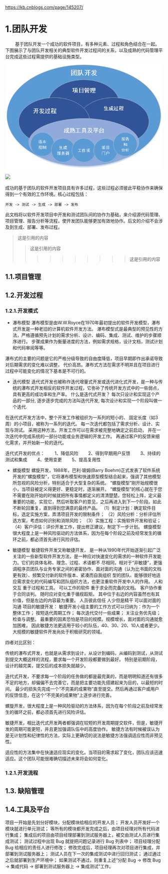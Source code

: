 https://kb.cnblogs.com/page/145207/

# 1.团队开发

&nbsp;&nbsp;&nbsp;&nbsp;&nbsp;&nbsp;&nbsp;&nbsp;基于团队开发一个成功的软件项目，有多种元素、过程和角色结合在一起。下图展示了与团队开发相关的典型软件开发过程间的关系，以及成熟的代码管理平台完成这些过程需提供的基础设施类型。


![图1.1 团队开发](/assets/团队开发.png)


![](-/assets/团队开发角色.png)

成功的基于团队的软件开发项目具有许多过程，这些过程必须彼此平稳协作来确保得到一个有效的工作环境。核心过程包括：

    开发 -> 测试 -> 生成 -> 部署 -> 发布 

此文档将以软件开发项目中开发和测试团队间的协作为基础，来介绍源代码管理、项目管理、报告分析等流程，使开发团队能够更加有效地协作。后文的介绍不会涉及到生成、部署、发布过程。

>这是引用的内容
>>这是引用的内容
>>>>>>>>>>这是引用的内容


## 1.1.项目管理


## 1.2.开发过程
### 1.2.1.开发模式

 - 瀑布模型
 瀑布模型是由W.W.Royce在1970年最初提出的软件开发模型，瀑布式开发是一种老旧的计算机软件开发方法。
  瀑布模型式是最典型的预见性的方法，严格遵循预先计划的需求分析、设计、编码、集成、测试、维护的步骤顺序进行。
  步骤成果作为衡量进度的方法，例如需求规格，设计文档，测试计划和代码审阅等等。 
  
  瀑布式的主要的问题是它的严格分级导致的自由度降低，项目早期即作出承诺导致对后期需求的变化难以调整，
  代价高昂。瀑布式方法在需求不明并且在项目进行过程中可能变化的情况下基本是不可行的。 
  
 - 迭代模型
 迭代式开发也被称作迭代增量式开发或迭代进化式开发，是一种与传统的瀑布式开发相反的软件开发过程，它弥补了传统开发方式中的一些弱点，具有更高的成功率和生产率。
 什么是迭代式开发？
 每次只设计和实现这个产品的一部分, 
 逐步逐步完成的方法叫迭代开发, 
 每次设计和实现一个阶段叫做一个迭代. 
 
 在迭代式开发方法中，整个开发工作被组织为一系列的短小的、
固定长度（如3周）的小项目，被称为一系列的迭代。
每一次迭代都包括了需求分析、设计、实现与测试。
采用这种方法，开发工作可以在需求被完整地确定之前启动，
并在一次迭代中完成系统的一部分功能或业务逻辑的开发工作。
再通过客户的反馈来细化需求，并开始新一轮的迭代。

 迭代式开发的优点：
 　　1、降低风险
 　　2、得到早期用户反馈
 　　3、持续的测试和集成
 　　4、使用变更
 　　5、提高复用性

 - 螺旋模型
 螺旋开发，1988年，巴利·玻姆(Barry Boehm)正式发表了软件系统开发的“螺旋模型”，它将瀑布模型和快速原型模型结合起来，强调了其他模型所忽视的风险分析，特别适合于大型复杂的系统。
 “螺旋模型”刚开始规模很小，当项目被定义得更好、更稳定时，逐渐展开。 
 “螺旋模型”的核心就在于您不需要在刚开始的时候就把所有事情都定义的清清楚楚。您轻松上阵，定义最重要的功能，实现它，然后听取客户的意见，之后再进入到下一个阶段。如此不断轮回重复，直到得到您满意的最终产品。 
（1）制定计划：确定软件目标，选定实施方案，弄清项目开发的限制条件；
（2）风险分析：分析评估所选方案，考虑如何识别和消除风险； 
（3）实施工程：实施软件开发和验证； 
（4）客户评估：评价开发工作，提出修正建议，制定下一步计划。 
 螺旋模型很大程度上是一种风险驱动的方法体系，因为在每个阶段之前及经常发生的循环之前，都必须首先进行风险评估。

 - 敏捷模型
  敏捷软件开发又称敏捷开发， 是一种从1990年代开始逐渐引起广泛关注的一些新型软件开发方法，是一种应对快速变化的需求的一种软件开发能力。它们的具体名称、理念、过程、术语都不 尽相同，相对于“非敏捷”，更强调程序员团队与业务专家之间的紧密协作、面对面的沟通（认为比书面的文档更有效）、频繁交付新的软件版本、紧凑而自我组织 型的团队、能够很好地适应需求变化的代码编写和团队组织方法，也更注重软件开发中人的作用。
人和交互 重于过程和工具。
可以工作的软件 重于求全而完备的文档。
客户协作重于合同谈判。
随时应对变化重于循规蹈矩。
其中位于右边的内容虽然也有其价值，但是左边的内容最为重要。
人员彼此信任 人少但是精干 可以面对面的沟通
项目的敏捷开发：
敏捷开发小组主要的工作方式可以归纳为：作为一个整体工作； 按短迭代周期工作； 每次迭代交付一些成果； 
关注业务优先级； 检查与调整。
最重要的因素恐怕是项目的规模。规模增长，面对面的沟通就愈加困难，
因此敏捷方法更适用于较小的队伍，40、30、20、10人或者更少。
大规模的敏捷软件开发尚处于积极研究的领域。


四者对比区别： 

传统的瀑布式开发，也就是从需求到设计，从设计到编码，从编码到测试，从测试到提交大概这样的流程，要求每一个开发阶段都要做到最好。
特别是前期阶段，设计的越完美，提交后的成本损失就越少。

迭代式开发，不要求每一个阶段的任务做的都是最完美的，而是明明知道还有很多不足的地方，却偏偏不去完善它，而是把主要功能先搭建起来为目的，以最短的时间，
最少的损失先完成一个“不完美的成果物”直至提交。然后再通过客户或用户的反馈信息，在这个“不完美的成果物”上逐步进行完善。

螺旋开发，很大程度上是一种风险驱动的方法体系，因为在每个阶段之前及经常发生的循环之前，都必须首先进行风险评估。

敏捷开发，相比迭代式开发两者都强调在较短的开发周期提交软件，但是，敏捷开发的周期可能更短，并且更加强调队伍中的高度协作。
敏捷方法有时候被误认为是无计划性和纪律性的方法，实际上更确切的说法是敏捷方法强调适应性而非预见性。 

适应性的方法集中在快速适应现实的变化。当项目的需求起了变化，团队应该迅速适应。这个团队可能很难确切描述未来将会如何变化。

### 1.2.1.开发流程


## 1.3. 缺陷管理




## 1.4.工具及平台



项目一开始是先划分好模块，分配模块给相应的开发人员；
开发人员开发好一个模块就进行单元测试；
等所有的模块都开发完成之后，由项目经理对所有代码进行集成；
集成后的项目由项目经理部署到测试服务器上，被交由测试人员进行集成测试；
测试过程中出现 Bug 就提把问题记录进行 Bug 列表中；
项目经理分配 Bug 给相应的责任人进行修改；
修改完成后，项目经理再次对项目进行集成，并部署到测试服务器上；
测试人员在下一次的集成测试中进行回归测试；
通过通过之后就部署到生产环境中；
如果测试不通过，则重复上述“分配 Bug -> 修改 Bug -> 集成代码 -> 部署到测试服务器上 -> 集成测试”工作。








